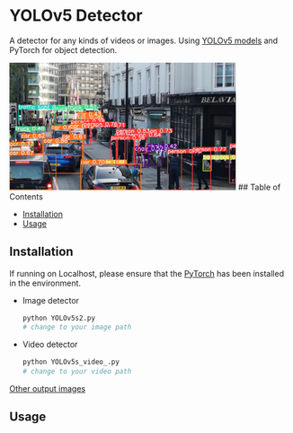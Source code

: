 # YOLOv5 Detector

A detector for any kinds of videos or images. Using [YOLOv5 models](https://github.com/ultralytics/yolov5) and PyTorch for object detection.

<img width="80%" src="https://raw.githubusercontent.com/chihyu0917/YOLOv5_detector/main/runs/detect/exp8/image0.jpg">
## Table of Contents

- [Installation](#installation)
- [Usage](#usage)

## Installation

If running on Localhost, please ensure that the [PyTorch](https://pytorch.org/get-started/locally/) has been installed in the environment.
- Image detector
    ```sh
    python YOLOv5s2.py
    # change to your image path 
    ```
- Video detector
    ```sh
    python YOLOv5s_video_.py
    # change to your video path 
    ```
[Other output images](https://github.com/chihyu0917/YOLOv5_detector/tree/main/runs/detect)

## Usage

